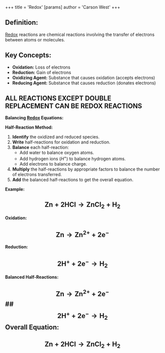 +++
 title = 'Redox'
[params]
	author = 'Carson West'
+++

## **Definition:**
[Redox](./../redox/) reactions are chemical reactions involving the transfer of electrons between atoms or molecules.

## **Key Concepts:**
* **Oxidation:** Loss of electrons
* **Reduction:** Gain of electrons
* **Oxidizing Agent:** Substance that causes oxidation (accepts electrons)
* **Reducing Agent:** Substance that causes reduction (donates electrons)

## **ALL REACTIONS EXCEPT DOUBLE REPLACEMENT CAN BE REDOX REACTIONS**

**Balancing [Redox](./../redox/) Equations:**

**Half-Reaction Method:**
1. **Identify** the oxidized and reduced species.
2. **Write** half-reactions for oxidation and reduction.
3. **Balance** each half-reaction:
	 * Add water to balance oxygen atoms.
	 * Add hydrogen ions ($H^+$) to balance hydrogen atoms.
	 * Add electrons to balance charge.
1. **Multiply** the half-reactions by appropriate factors to balance the number of electrons transferred.
2. **Add** the balanced half-reactions to get the overall equation.

**Example:**

## $$ \text{Zn} + \text{2HCl} \rightarrow \text{ZnCl}_2 + \text{H}_2 $$ 
**Oxidation:**  
## $$\text{Zn} \rightarrow \text{Zn}^{2+} + 2\text{e}^-$$ 
**Reduction:** 
## $$ 2\text{H}^+ + 2\text{e}^- \rightarrow \text{H}_2$$ 
**Balanced Half-Reactions:**
## $$ \text{Zn} \rightarrow \text{Zn}^{2+} + 2\text{e}^-$$ ## $$ 2\text{H}^+ + 2\text{e}^- \rightarrow \text{H}_2$$ **Overall Equation:**
## $$ \text{Zn} + 2\text{HCl} \rightarrow \text{ZnCl}_2 + \text{H}_2$$ 